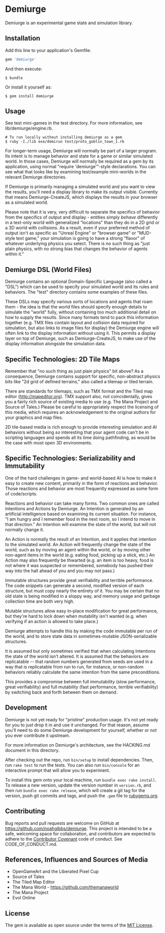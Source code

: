 # Demiurge

Demiurge is an experimental game state and simulation library.

## Installation

Add this line to your application's Gemfile:

```ruby
gem 'demiurge'
```

And then execute:

    $ bundle

Or install it yourself as:

    $ gem install demiurge

## Usage

See test mini-games in the test directory. For more information, see
lib/demiurge/engine.rb.

    # To run locally without installing demiurge as a gem
    $ ruby -I./lib exe/demirun test/proto_goblin_town_1.rb

For longer-term usage, Demiurge will normally be part of a larger
program. Its intent is to manage behavior and state for a game or
similar simulated world. In those cases, Demiurge will normally be
required as a gem by its application, using normal "require
'demiurge'"-style declarations. You can see what that looks like by
examining test/example mini-worlds in the relevant Demiurge
directories.

If Demiurge is primarily managing a simulated world and you want to
view the results, you'll need a display library to make its output
visible. Currently that means Demiurge-CreateJS, which displays the
results in your browser as a simulated world.

Please note that it is very, very difficult to separate the specifics
of behavior from the specifics of output and display - entities simply
*behave* differently in a text-only world with generalized "locations"
than they do in a 2D grid or a 3D world with collisions. As a result,
even if your preferred method of output isn't as specific as "Unreal
Engine" or "browser game" or "MUD-style text game," your simulation is
going to have a strong "flavor" of whatever underlying physics you
select. There is no such thing as "just plain physics, with no strong
bias that changes the behavior of agents within it."

## Demiurge DSL (World Files)

Demiurge contains an optional Domain-Specific Language (also called a
"DSL") which can be used to specify your simulated world and its rules
and behaviors. The "test" directory contains some examples of these
files.

These DSLs may specify various sorts of locations and agents that roam
them - the idea is that the world files should specify enough details
to simulate the "world" fully, without containing too much additional
detail on how to supply the results. Since many formats tend to pack
this information together (e.g. TMX files contain layout and collision
data required for simulation, but also links to image files for
display) the Demiurge engine will often link to the display
information without using it. This permits a display layer on top of
Demiurge, such as Demiurge-CreateJS, to make use of the display
information alongside the simulation data.

## Specific Technologies: 2D Tile Maps

Remember that "no such thing as just plain physics" bit above? As a
consequence, Demiurge contains support for specific, non-abstract
physics bits like "2d grid of defined terrains," also called a tilemap
or tiled terrain.

There are standards for tilemaps, such as TMX format and the Tiled map
editor (http://mapeditor.org). TMX support also, not coincidentally,
gives you a fairly rich source of existing media to use (e.g. The Mana
Project and Source of Tales.) Please be careful to appropriately
respect the licensing of this media, which requires an acknowledgement
to the original authors for your graphics and map files.

2D tile-based media is rich enough to provide interesting simulation
and AI behaviors without being *so* interesting that your agent code
can't be in scripting languages and spends all its time doing
pathfinding, as would be the case with most open 3D environments.

## Specific Technologies: Serializability and Immutability

One of the hard challenges in game- and world-based AI is how to make
it easy to create new content, primarily in the form of reactions and
behavior. Those reactions and behavior are most frequently expressed
as some form of code/scripts.

Reactions and behavior can take many forms. Two common ones are called
Intentions and Actions by Demiurge. An Intention is generated by an
artificial intelligence based on examining its current situation. For
instance, "I am hungry and I remember food in the next room, so I
intend to move in that direction." An Intention will examine the state
of the world, but will not normally change it.

An Action is normally the result of an Intention, and it applies that
intention to the simulated world. An Action will frequently change the
state of the world, such as by moving an agent within the world, or by
moving other non-agent items in the world (e.g. eating food, picking up a
stick, etc.) An Action may also frequently be thwarted (e.g. an item
is too heavy, food is not where it was suspected or remembered,
somebody has pushed their way into the hall ahead of you and you may
not pass.)

Immutable structures provide great verifiability and terrible
performance. The code snippets can generate a second, modified version
of each structure, but must copy nearly the entirety of it. You may be
certain that no old state is being modified in a sloppy way, and
memory usage and garbage collection time are both very high.

Mutable structures allow easy in-place modification for great
performance, but they're hard to lock down when mutability isn't
wanted (e.g. when verifying if an action is allowed to take place.)

Demiurge attempts to handle this by making the code immutable per run
of the world, and to store state data in sometimes-mutable
JSON-serializable structures.

It is assumed but only sometimes verified that when calculating
Intentions the state of the world isn't altered. It is assumed that
the behaviors are replicatable -- that random numbers generated from
seeds are used in a way that is replicatable from run to run, for
instance, or non-random behaviors reliably calculate the same
intention from the same preconditions.

This provides a compromise between full immutability (slow
performance, great verifiability) and full mutability (fast
performance, terrible verifiability) by switching back and forth
between them on demand.

## Development

Demiurge is not yet ready for "pristine" production usage. It's not
yet ready for you to just drop it in and use it unchanged. For that
reason, assume you'll need to do some Demiurge development for
yourself, whether or not you ever contribute it upstream.

For more information on Demiurge's architecture, see the HACKING.md
document in this directory.

After checking out the repo, run `bin/setup` to install
dependencies. Then, run `rake test` to run the tests. You can also run
`bin/console` for an interactive prompt that will allow you to
experiment.

To install this gem onto your local machine, run `bundle exec rake
install`. To release a new version, update the version number in
`version.rb`, and then run `bundle exec rake release`, which will
create a git tag for the version, push git commits and tags, and push
the `.gem` file to [rubygems.org](https://rubygems.org).

## Contributing

Bug reports and pull requests are welcome on GitHub at
https://github.com/noahgibbs/demiurge. This project is intended to be
a safe, welcoming space for collaboration, and contributors are
expected to adhere to the
[Contributor Covenant](http://contributor-covenant.org) code of
conduct. See CODE\_OF\_CONDUCT.md.

## References, Influences and Sources of Media

* OpenGameArt and the Liberated Pixel Cup
* Source of Tales
* The Tiled Map Editor
* The Mana World - https://github.com/themanaworld
* The Mana Project
* Evol Online

## License

The gem is available as open source under the terms of the
[MIT License](http://opensource.org/licenses/MIT).
